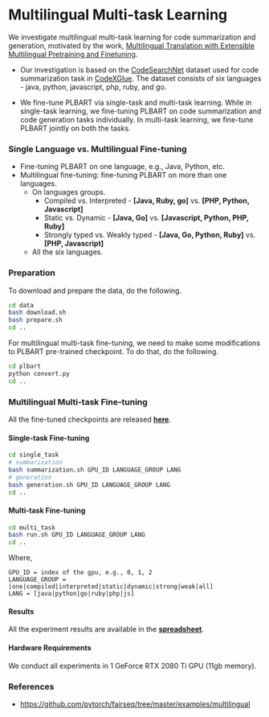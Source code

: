# Multilingual Multi-task Learning

We investigate multilingual multi-task learning for code summarization and generation, motivated by 
the work, [Multilingual Translation with Extensible Multilingual Pretraining and
Finetuning](https://arxiv.org/pdf/2008.00401.pdf).  

- Our investigation is based on the 
[CodeSearchNet](https://github.com/microsoft/CodeXGLUE/tree/main/Code-Text/code-to-text#dataset)
dataset used for code summarization task in [CodeXGlue](https://github.com/microsoft/CodeXGLUE). 
The dataset consists of six languages - java, python, javascript, php, ruby, and go.

- We fine-tune PLBART via single-task and multi-task learning. While in single-task learning, we fine-tuning PLBART on 
code summarization and code generation tasks individually. In multi-task learning, we fine-tune PLBART jointly on 
both the tasks.


### Single Language vs. Multilingual Fine-tuning

- Fine-tuning PLBART on one language, e.g., Java, Python, etc.
- Multilingual fine-tuning: fine-tuning PLBART on more than one languages.
    - On languages groups.
        - Compiled vs. Interpreted - **[Java, Ruby, go]** vs. **[PHP, Python, Javascript]**
        - Static vs. Dynamic - **[Java, Go]** vs. **[Javascript, Python, PHP, Ruby]**
        - Strongly typed vs. Weakly typed - **[Java, Go, Python, Ruby]** vs. **[PHP, Javascript]**
    - All the six languages.


### Preparation

To download and prepare the data, do the following.

```bash
cd data
bash download.sh
bash prepare.sh
cd ..
```

For multilingual multi-task fine-tuning, we need to make some modifications to PLBART pre-trained checkpoint. To do 
that, do the following.

```bash
cd plbart
python convert.py
cd ..
```


### Multilingual Multi-task Fine-tuning

All the fine-tuned checkpoints are released [**here**](https://drive.google.com/drive/folders/1j_uEjBehqqxfPTjFTOM2RyqojU3S1t0f).

#### Single-task Fine-tuning

```bash
cd single_task              
# summarization
bash summarization.sh GPU_ID LANGUAGE_GROUP LANG
# generation
bash generation.sh GPU_ID LANGUAGE_GROUP LANG
cd ..
```

#### Multi-task Fine-tuning

```bash
cd multi_task
bash run.sh GPU_ID LANGUAGE_GROUP LANG
cd ..
```

Where,

```text
GPU_ID = index of the gpu, e.g., 0, 1, 2
LANGUAGE_GROUP = [one|compiled|interpreted|static|dynamic|strong|weak|all]
LANG = [java|python|go|ruby|php|js]
```

#### Results

All the experiment results are available in the [**spreadsheet**](https://docs.google.com/spreadsheets/d/1TLw73DrvmLgK3GZ0YMGt_oX-d8t4LdH8v5OTPkb3_jY).

#### Hardware Requirements

We conduct all experiments in 1 GeForce RTX 2080 Ti GPU (11gb memory).


### References

- https://github.com/pytorch/fairseq/tree/master/examples/multilingual
